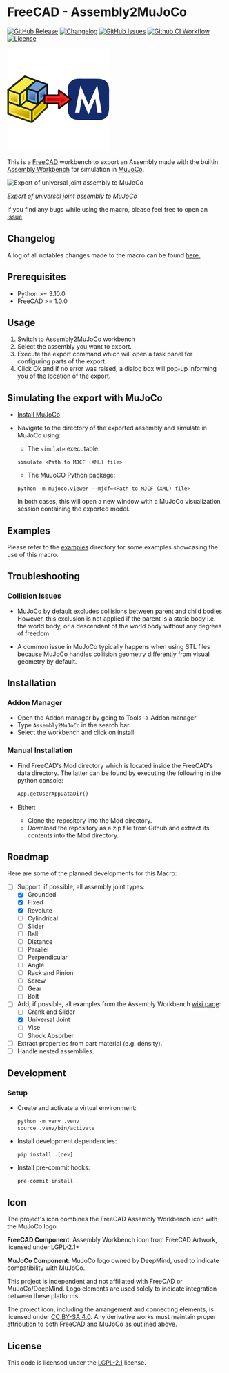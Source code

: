 # FreeCAD - Assembly2MuJoCo

[![GitHub Release][release-badge]][releases]
[![Changelog][cc-badge]][cc]
[![GitHub Issues][issues-badge]][issues]
[![Github CI Workflow][ci-workflow-badge]][ci-workflow]
[![License][license-badge]][license-file]


![Assembly2MuJoCo Icon](resources/icons/assembly2mujoco-icon.svg)

This is a [FreeCAD](https://www.freecad.org/) workbench to export an Assembly made with the builtin [Assembly Workbench](https://wiki.freecad.org/Assembly_Workbench) for simulation in [MuJoCo](https://mujoco.org/).

![Export of universal joint assembly to MuJoCo](examples/universal_joint/output.gif)

*Export of universal joint assembly to MuJoCo*

If you find any bugs while using the macro, please feel free to open an [issue](https://github.com/AnesBenmerzoug/FreeCAD-Assembly2MuJoCo/issues).

## Changelog

A log of all notables changes made to the macro can be found [here.](CHANGELOG.md)

## Prerequisites

- Python >= 3.10.0
- FreeCAD >= 1.0.0

## Usage

1. Switch to Assembly2MuJoCo workbench
2. Select the assembly you want to export.
3. Execute the export command which will open a task panel
   for configuring parts of the export.
4. Click Ok and if no error was raised, a dialog box will pop-up informing you of the location of the export.

## Simulating the export with MuJoCo

- [Install MuJoCo](https://mujoco.readthedocs.io/en/latest/programming/#getting-started)

- Navigate to the directory of the exported assembly and simulate in MuJoCo using:

  - The `simulate` executable:

  ```shell
  simulate <Path to MJCF (XML) file>
  ```

  - The MuJoCO Python package:

  ```
  python -m mujoco.viewer --mjcf=<Path to MJCF (XML) file>
  ```

  In both cases, this will open a new window with a MuJoCo
  visualization session containing the exported model.

## Examples

Please refer to the [examples](examples/) directory for some examples showcasing the use of this macro.

## Troubleshooting

### Collision Issues

- MuJoCo by default excludes collisions between parent and child bodies
  However, this exclusion is not applied if the parent is a static body
  i.e. the world body, or a descendant of the world body without any degrees of freedom

- A common issue in MuJoCo typically happens when using STL files because MuJoCo handles
  collision geometry differently from visual geometry by default.

## Installation

### Addon Manager

- Open the Addon manager by going to Tools -> Addon manager
- Type `Assembly2MuJoCo` in the search bar.
- Select the workbench and click on install.

### Manual Installation

- Find FreeCAD's Mod directory which is located inside the FreeCAD's data directory. The latter can be found by executing the following in the python console:

  ```python
  App.getUserAppDataDir()
  ```

- Either:

  - Clone the repository into the Mod directory.
  - Download the repository as a zip file from Github and extract its contents into the Mod directory.

## Roadmap

Here are some of the planned developments for this Macro:

- [ ] Support, if possible, all assembly joint types:
  - [X] Grounded
  - [X] Fixed
  - [X] Revolute
  - [ ] Cylindrical
  - [ ] Slider
  - [ ] Ball
  - [ ] Distance
  - [ ] Parallel
  - [ ] Perpendicular
  - [ ] Angle
  - [ ] Rack and Pinion
  - [ ] Screw
  - [ ] Gear
  - [ ] Bolt
- [ ] Add, if possible, all examples from the Assembly Workbench [wiki page](https://wiki.freecad.org/Assembly_Workbench):
  - [ ] Crank and Slider
  - [X] Universal Joint
  - [ ] Vise
  - [ ] Shock Absorber
- [ ] Extract properties from part material (e.g. density).
- [ ] Handle nested assemblies.

## Development

### Setup

- Create and activate a virtual environment:

  ```shell
  python -m venv .venv
  source .venv/bin/activate
  ```

- Install development dependencies:

  ```shelll
  pip install .[dev]
  ```

- Install pre-commit hooks:

  ```shell
  pre-commit install
  ```

## Icon

The project's icon combines the FreeCAD Assembly Workbench icon with the MuJoCo logo.

**FreeCAD Component**: Assembly Workbench icon from FreeCAD Artwork, licensed under LGPL-2.1+

**MuJoCo Component**: MuJoCo logo owned by DeepMind, used to indicate compatibility with MuJoCo.

This project is independent and not affiliated with FreeCAD or MuJoCo/DeepMind. Logo elements are used solely to indicate integration between these platforms.

The project icon, including the arrangement and connecting elements, is licensed under [CC BY-SA 4.0](https://creativecommons.org/licenses/by-sa/4.0/). Any derivative works must maintain proper attribution to both FreeCAD and MuJoCo as outlined above.


## License

This code is licensed under the [LGPL-2.1][license-file] license.

[releases]: https://github.com/AnesBenmerzoug/FreeCAD-Assembly2MuJoCo/releases
[release-badge]: https://img.shields.io/github/v/release/AnesBenmerzoug/FreeCAD-Assembly2MuJoCo?label=version

[license-file]: ./LICENSE
[license-badge]: https://img.shields.io/github/license/AnesBenmerzoug/FreeCAD-Assembly2MuJoCo

[issues]: https://github.com/AnesBenmerzoug/FreeCAD-Assembly2MuJoCo/issues
[issues-badge]: https://img.shields.io/github/issues/AnesBenmerzoug/FreeCAD-Assembly2MuJoCo

[ci-workflow-badge]: https://img.shields.io/github/actions/workflow/status/AnesBenmerzoug/FreeCAD-Assembly2MuJoCo/main.yml?label=CI
[ci-workflow]: https://github.com/AnesBenmerzoug/FreeCAD-Assembly2MuJoCo/actions/workflows/main.yml

[cc]: ./CHANGELOG.md
[cc-badge]: https://common-changelog.org/badge.svg

